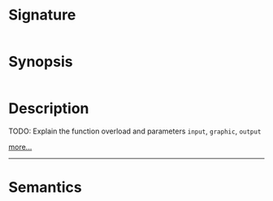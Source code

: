 # Signature
```vikid-signature
```

# Synopsis
```vikid-synopsis
```

# Description
TODO: Explain the function overload and parameters `input`, `graphic`, `output`

[more...](https://en.wikipedia.org/wiki/Complement_(set_theory)#Relative_complement)

----
# Semantics